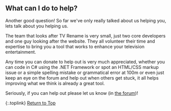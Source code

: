 <!-- START WHAT CAN I DO --------------------- -->
## What can I do to help?

Another good question! So far we've only really talked about us helping you, lets talk about you helping us.

The team that looks after TV Rename is very small, just two core developers and one guy looking after the website. They all volunteer their time and expertise to bring you a tool that works to enhance your television entertainment.

Any time you can donate to help out is very much appreciated, whether you can code in C# using the .NET Framework or  spot an HTML/CSS markup issue or a simple spelling mistake or grammatical error at 100m or even just keep an eye on the forum and help out when others get stuck, it all helps improving what we think is already a great tool.

Seriously, if you can help out please let us know (in [the forum](https://groups.google.com/forum/#!forum/tvrename "Visit the TV Rename Forum"))!

{:.toplink}
[Return to Top]()
<!-- END WHAT CAN I DO ----------------------- -->
